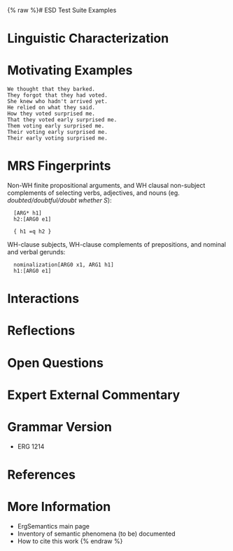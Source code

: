 {% raw %}# ESD Test Suite Examples

# Linguistic Characterization

# Motivating Examples

    We thought that they barked.
    They forgot that they had voted.
    She knew who hadn't arrived yet.
    He relied on what they said.
    How they voted surprised me.
    That they voted early surprised me.
    Them voting early surprised me.
    Their voting early surprised me.
    Their early voting surprised me.

# MRS Fingerprints

Non-WH finite propositional arguments, and WH clausal non-subject
complements of selecting verbs, adjectives, and nouns (eg.
*doubted/doubtful/doubt whether S*):

      [ARG* h1]
      h2:[ARG0 e1]
    
      { h1 =q h2 }

WH-clause subjects, WH-clause complements of prepositions, and nominal
and verbal gerunds:

      nominalization[ARG0 x1, ARG1 h1]
      h1:[ARG0 e1]

# Interactions

# Reflections

# Open Questions

# Expert External Commentary

# Grammar Version

- ERG 1214

# References

# More Information

- ErgSemantics main page
- Inventory of semantic phenomena (to be)
documented
- How to cite this work
<update date omitted for speed>{% endraw %}